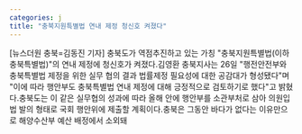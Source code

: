 ```yaml
---
categories: j
title: "충북지원특별법 연내 제정 청신호 켜졌다"
---
```

[뉴스더원 충북=김동진 기자] 충북도가 역점추진하고 있는 가칭 "충북지원특별법(이하 충북특별법)"의 연내 제정에 청신호가 켜졌다.김영환 충북지사는 26일 "행전안전부와 충북특별법 제정을 위한 실무 협의 결과 법률제정 필요성에 대한 공감대가 형성됐다"며 "이에 따라 행안부도 충북특별법 연내 제정에 대해 긍정적으로 검토하기로 했다"고 밝혔다.충북도는 이 같은 실무협의 성과에 따라 올해 안에 행안부를 소관부처로 삼아 의원입법 발의 형태로 국회 행안위에 제출할 계획이다.충북은 그동안 바다가 없다는 이유만으로 해양수산부 예산 배정에서 소외돼